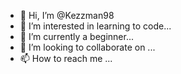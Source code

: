 - 👋 Hi, I’m @Kezzman98
- 👀 I’m interested in learning to code...
- 🌱 I’m currently a beginner...
- 💞️ I’m looking to collaborate on ...
- 📫 How to reach me ...

<!---
Kezzman98/Kezzman98 is a ✨ special ✨ repository because its `README.md` (this file) appears on your GitHub profile.
You can click the Preview link to take a look at your changes.
--->
